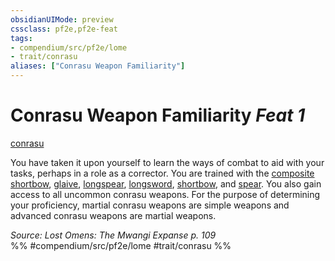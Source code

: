```yaml
---
obsidianUIMode: preview
cssclass: pf2e,pf2e-feat
tags:
- compendium/src/pf2e/lome
- trait/conrasu
aliases: ["Conrasu Weapon Familiarity"]
---
```

# Conrasu Weapon Familiarity  *Feat 1*  
[conrasu](../../rules/traits/conrasu-loag.md)  


You have taken it upon yourself to learn the ways of combat to aid with your tasks, perhaps in a role as a corrector. You are trained with the [composite shortbow](../equipment/items/composite-shortbow.md), [glaive](../equipment/items/glaive.md), [longspear](../equipment/items/longspear.md), [longsword](../equipment/items/longsword.md), [shortbow](../equipment/items/shortbow.md), and [spear](../equipment/items/spear.md). You also gain access to all uncommon conrasu weapons. For the purpose of determining your proficiency, martial conrasu weapons are simple weapons and advanced conrasu weapons are martial weapons.

*Source: Lost Omens: The Mwangi Expanse p. 109*  
%% #compendium/src/pf2e/lome #trait/conrasu %%